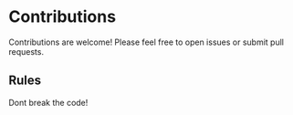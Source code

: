 # Contributions
Contributions are welcome! Please feel free to open issues or submit pull requests.

## Rules
Dont break the code!
